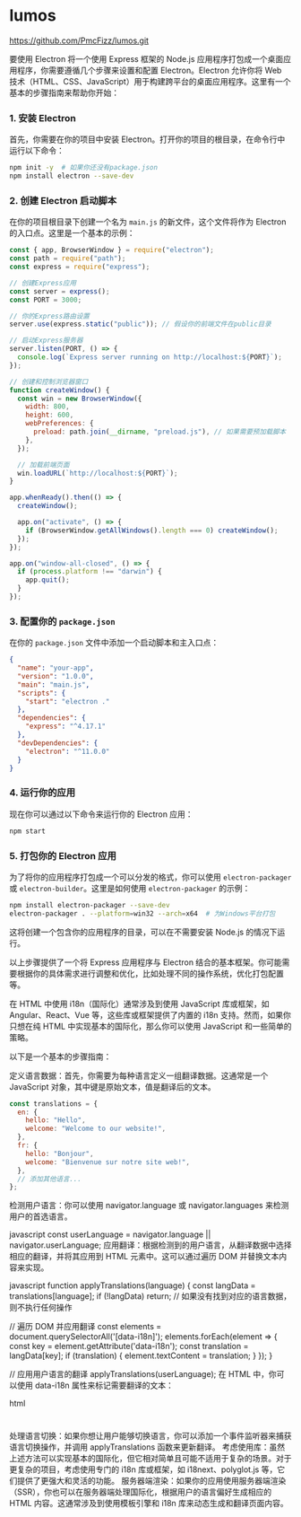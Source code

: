 # lumos

https://github.com/PmcFizz/lumos.git

要使用 Electron 将一个使用 Express 框架的 Node.js 应用程序打包成一个桌面应用程序，你需要遵循几个步骤来设置和配置 Electron。Electron 允许你将 Web 技术（HTML、CSS、JavaScript）用于构建跨平台的桌面应用程序。这里有一个基本的步骤指南来帮助你开始：

### 1. 安装 Electron

首先，你需要在你的项目中安装 Electron。打开你的项目的根目录，在命令行中运行以下命令：

```bash
npm init -y  # 如果你还没有package.json
npm install electron --save-dev
```

### 2. 创建 Electron 启动脚本

在你的项目根目录下创建一个名为 `main.js` 的新文件，这个文件将作为 Electron 的入口点。这里是一个基本的示例：

```javascript
const { app, BrowserWindow } = require("electron");
const path = require("path");
const express = require("express");

// 创建Express应用
const server = express();
const PORT = 3000;

// 你的Express路由设置
server.use(express.static("public")); // 假设你的前端文件在public目录

// 启动Express服务器
server.listen(PORT, () => {
  console.log(`Express server running on http://localhost:${PORT}`);
});

// 创建和控制浏览器窗口
function createWindow() {
  const win = new BrowserWindow({
    width: 800,
    height: 600,
    webPreferences: {
      preload: path.join(__dirname, "preload.js"), // 如果需要预加载脚本
    },
  });

  // 加载前端页面
  win.loadURL(`http://localhost:${PORT}`);
}

app.whenReady().then(() => {
  createWindow();

  app.on("activate", () => {
    if (BrowserWindow.getAllWindows().length === 0) createWindow();
  });
});

app.on("window-all-closed", () => {
  if (process.platform !== "darwin") {
    app.quit();
  }
});
```

### 3. 配置你的 `package.json`

在你的 `package.json` 文件中添加一个启动脚本和主入口点：

```json
{
  "name": "your-app",
  "version": "1.0.0",
  "main": "main.js",
  "scripts": {
    "start": "electron ."
  },
  "dependencies": {
    "express": "^4.17.1"
  },
  "devDependencies": {
    "electron": "^11.0.0"
  }
}
```

### 4. 运行你的应用

现在你可以通过以下命令来运行你的 Electron 应用：

```bash
npm start
```

### 5. 打包你的 Electron 应用

为了将你的应用程序打包成一个可以分发的格式，你可以使用 `electron-packager` 或 `electron-builder`。这里是如何使用 `electron-packager` 的示例：

```bash
npm install electron-packager --save-dev
electron-packager . --platform=win32 --arch=x64  # 为Windows平台打包
```

这将创建一个包含你的应用程序的目录，可以在不需要安装 Node.js 的情况下运行。

以上步骤提供了一个将 Express 应用程序与 Electron 结合的基本框架。你可能需要根据你的具体需求进行调整和优化，比如处理不同的操作系统，优化打包配置等。

在 HTML 中使用 i18n（国际化）通常涉及到使用 JavaScript 库或框架，如 Angular、React、Vue 等，这些库或框架提供了内置的 i18n 支持。然而，如果你只想在纯 HTML 中实现基本的国际化，那么你可以使用 JavaScript 和一些简单的策略。

以下是一个基本的步骤指南：

定义语言数据：首先，你需要为每种语言定义一组翻译数据。这通常是一个 JavaScript 对象，其中键是原始文本，值是翻译后的文本。

```javascript
const translations = {
  en: {
    hello: "Hello",
    welcome: "Welcome to our website!",
  },
  fr: {
    hello: "Bonjour",
    welcome: "Bienvenue sur notre site web!",
  },
  // 添加其他语言...
};
```

检测用户语言：你可以使用 navigator.language 或 navigator.languages 来检测用户的首选语言。

javascript
const userLanguage = navigator.language || navigator.userLanguage;
应用翻译：根据检测到的用户语言，从翻译数据中选择相应的翻译，并将其应用到 HTML 元素中。这可以通过遍历 DOM 并替换文本内容来实现。

javascript
function applyTranslations(language) {
const langData = translations[language];
if (!langData) return; // 如果没有找到对应的语言数据，则不执行任何操作

// 遍历 DOM 并应用翻译
const elements = document.querySelectorAll('[data-i18n]');
elements.forEach(element => {
const key = element.getAttribute('data-i18n');
const translation = langData[key];
if (translation) {
element.textContent = translation;
}
});
}

// 应用用户语言的翻译
applyTranslations(userLanguage);
在 HTML 中，你可以使用 data-i18n 属性来标记需要翻译的文本：

html

<h1 data-i18n="hello"></h1>
<p data-i18n="welcome"></p>
处理语言切换：如果你想让用户能够切换语言，你可以添加一个事件监听器来捕获语言切换操作，并调用 applyTranslations 函数来更新翻译。
考虑使用库：虽然上述方法可以实现基本的国际化，但它相对简单且可能不适用于复杂的场景。对于更复杂的项目，考虑使用专门的 i18n 库或框架，如 i18next、polyglot.js 等，它们提供了更强大和灵活的功能。
服务器端渲染：如果你的应用使用服务器端渲染（SSR），你也可以在服务器端处理国际化，根据用户的语言偏好生成相应的 HTML 内容。这通常涉及到使用模板引擎和 i18n 库来动态生成和翻译页面内容。
